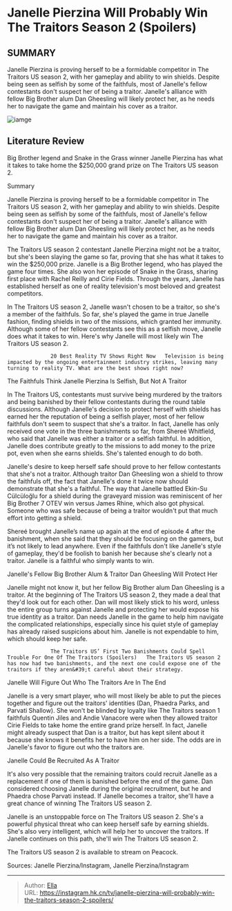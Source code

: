 # Janelle Pierzina Will Probably Win The Traitors Season 2 (Spoilers)


## SUMMARY 



  Janelle Pierzina is proving herself to be a formidable competitor in The Traitors US season 2, with her gameplay and ability to win shields.   Despite being seen as selfish by some of the faithfuls, most of Janelle&#39;s fellow contestants don&#39;t suspect her of being a traitor.   Janelle&#39;s alliance with fellow Big Brother alum Dan Gheesling will likely protect her, as he needs her to navigate the game and maintain his cover as a traitor.  

![iamge](https://static1.srcdn.com/wordpress/wp-content/uploads/2024/01/janelle-pierzina-the-traitors-promotional-poster.jpg)

## Literature Review

Big Brother legend and Snake in the Grass winner Janelle Pierzina has what it takes to take home the $250,000 grand prize on The Traitors US season 2.





Summary

  Janelle Pierzina is proving herself to be a formidable competitor in The Traitors US season 2, with her gameplay and ability to win shields.   Despite being seen as selfish by some of the faithfuls, most of Janelle&#39;s fellow contestants don&#39;t suspect her of being a traitor.   Janelle&#39;s alliance with fellow Big Brother alum Dan Gheesling will likely protect her, as he needs her to navigate the game and maintain his cover as a traitor.  







The Traitors US season 2 contestant Janelle Pierzina might not be a traitor, but she&#39;s been slaying the game so far, proving that she has what it takes to win the $250,000 prize. Janelle is a Big Brother legend, who has played the game four times. She also won her episode of Snake in the Grass, sharing first place with Rachel Reilly and Cirie Fields. Through the years, Janelle has established herself as one of reality television&#39;s most beloved and greatest competitors.

In The Traitors US season 2, Janelle wasn&#39;t chosen to be a traitor, so she&#39;s a member of the faithfuls. So far, she&#39;s played the game in true Janelle fashion, finding shields in two of the missions, which granted her immunity. Although some of her fellow contestants see this as a selfish move, Janelle does what it takes to win. Here&#39;s why Janelle will most likely win The Traitors US season 2.

                  20 Best Reality TV Shows Right Now   Television is being impacted by the ongoing entertainment industry strikes, leaving many turning to reality TV. What are the best shows right now?   





 The Faithfuls Think Janelle Pierzina Is Selfish, But Not A Traitor 

 

In The Traitors US, contestants must survive being murdered by the traitors and being banished by their fellow contestants during the round table discussions. Although Janelle&#39;s decision to protect herself with shields has earned her the reputation of being a selfish player, most of her fellow faithfuls don&#39;t seem to suspect that she&#39;s a traitor. In fact, Janelle has only received one vote in the three banishments so far, from Shereé Whitfield, who said that Janelle was either a traitor or a selfish faithful. In addition, Janelle does contribute greatly to the missions to add money to the prize pot, even when she earns shields. She&#39;s talented enough to do both.

Janelle&#39;s desire to keep herself safe should prove to her fellow contestants that she&#39;s not a traitor. Although traitor Dan Gheesling won a shield to throw the faithfuls off, the fact that Janelle&#39;s done it twice now should demonstrate that she&#39;s a faithful. The way that Janelle battled Ekin-Su Cülcüloğlu for a shield during the graveyard mission was reminiscent of her Big Brother 7 OTEV win versus James Rhine, which also got physical. Someone who was safe because of being a traitor wouldn&#39;t put that much effort into getting a shield.




Shereé brought Janelle’s name up again at the end of episode 4 after the banishment, when she said that they should be focusing on the gamers, but it’s not likely to lead anywhere. Even if the faithfuls don&#39;t like Janelle&#39;s style of gameplay, they&#39;d be foolish to banish her because she&#39;s clearly not a traitor. Janelle is a faithful who simply wants to win.



 Janelle&#39;s Fellow Big Brother Alum &amp; Traitor Dan Gheesling Will Protect Her 
          

Janelle might not know it, but her fellow Big Brother alum Dan Gheesling is a traitor. At the beginning of The Traitors US season 2, they made a deal that they&#39;d look out for each other. Dan will most likely stick to his word, unless the entire group turns against Janelle and protecting her would expose his true identity as a traitor. Dan needs Janelle in the game to help him navigate the complicated relationships, especially since his quiet style of gameplay has already raised suspicions about him. Janelle is not expendable to him, which should keep her safe.




                  The Traitors US’ First Two Banishments Could Spell Trouble For One Of The Traitors (Spoilers)   The Traitors US season 2 has now had two banishments, and the next one could expose one of the traitors if they aren&#39;t careful about their strategy.   



 Janelle Will Figure Out Who The Traitors Are In The End 
          

Janelle is a very smart player, who will most likely be able to put the pieces together and figure out the traitors&#39; identities (Dan, Phaedra Parks, and Parvati Shallow). She won&#39;t be blinded by loyalty like The Traitors season 1 faithfuls Quentin Jiles and Andie Vanacore were when they allowed traitor Cirie Fields to take home the entire grand prize herself. In fact, Janelle might already suspect that Dan is a traitor, but has kept silent about it because she knows it benefits her to have him on her side. The odds are in Janelle&#39;s favor to figure out who the traitors are.






 Janelle Could Be Recruited As A Traitor 

 

It&#39;s also very possible that the remaining traitors could recruit Janelle as a replacement if one of them is banished before the end of the game. Dan considered choosing Janelle during the original recruitment, but he and Phaedra chose Parvati instead. If Janelle becomes a traitor, she&#39;ll have a great chance of winning The Traitors US season 2.

Janelle is an unstoppable force on The Traitors US season 2. She&#39;s a powerful physical threat who can keep herself safe by earning shields. She&#39;s also very intelligent, which will help her to uncover the traitors. If Janelle continues on this path, she&#39;ll win The Traitors US season 2.

The Traitors US season 2 is available to stream on Peacock.

Sources: Janelle Pierzina/Instagram, Janelle Pierzina/Instagram






---

> Author: [Ella](https://instagram.hk.cn/)  
> URL: https://instagram.hk.cn/tv/janelle-pierzina-will-probably-win-the-traitors-season-2-spoilers/  

